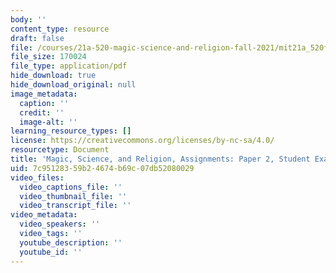 ```yaml
---
body: ''
content_type: resource
draft: false
file: /courses/21a-520-magic-science-and-religion-fall-2021/mit21a_520f21_paper2_example1.pdf
file_size: 170024
file_type: application/pdf
hide_download: true
hide_download_original: null
image_metadata:
  caption: ''
  credit: ''
  image-alt: ''
learning_resource_types: []
license: https://creativecommons.org/licenses/by-nc-sa/4.0/
resourcetype: Document
title: 'Magic, Science, and Religion, Assignments: Paper 2, Student Example 1'
uid: 7c951283-59b2-4674-b69c-07db52080029
video_files:
  video_captions_file: ''
  video_thumbnail_file: ''
  video_transcript_file: ''
video_metadata:
  video_speakers: ''
  video_tags: ''
  youtube_description: ''
  youtube_id: ''
---
```

